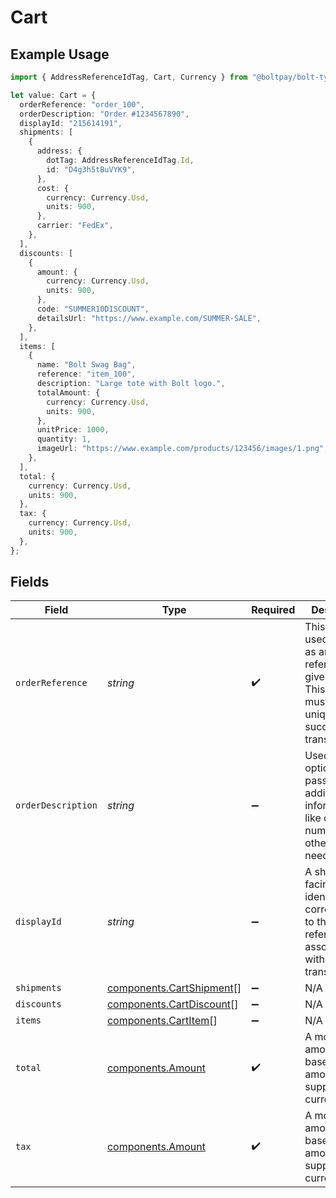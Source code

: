 # Cart

## Example Usage

```typescript
import { AddressReferenceIdTag, Cart, Currency } from "@boltpay/bolt-typescript-sdk/models/components";

let value: Cart = {
  orderReference: "order_100",
  orderDescription: "Order #1234567890",
  displayId: "215614191",
  shipments: [
    {
      address: {
        dotTag: AddressReferenceIdTag.Id,
        id: "D4g3h5tBuVYK9",
      },
      cost: {
        currency: Currency.Usd,
        units: 900,
      },
      carrier: "FedEx",
    },
  ],
  discounts: [
    {
      amount: {
        currency: Currency.Usd,
        units: 900,
      },
      code: "SUMMER10DISCOUNT",
      detailsUrl: "https://www.example.com/SUMMER-SALE",
    },
  ],
  items: [
    {
      name: "Bolt Swag Bag",
      reference: "item_100",
      description: "Large tote with Bolt logo.",
      totalAmount: {
        currency: Currency.Usd,
        units: 900,
      },
      unitPrice: 1000,
      quantity: 1,
      imageUrl: "https://www.example.com/products/123456/images/1.png",
    },
  ],
  total: {
    currency: Currency.Usd,
    units: 900,
  },
  tax: {
    currency: Currency.Usd,
    units: 900,
  },
};
```

## Fields

| Field                                                                                                                           | Type                                                                                                                            | Required                                                                                                                        | Description                                                                                                                     | Example                                                                                                                         |
| ------------------------------------------------------------------------------------------------------------------------------- | ------------------------------------------------------------------------------------------------------------------------------- | ------------------------------------------------------------------------------------------------------------------------------- | ------------------------------------------------------------------------------------------------------------------------------- | ------------------------------------------------------------------------------------------------------------------------------- |
| `orderReference`                                                                                                                | *string*                                                                                                                        | :heavy_check_mark:                                                                                                              | This value is used by Bolt as an external reference to a given order. This reference must be unique per successful transaction. | order_100                                                                                                                       |
| `orderDescription`                                                                                                              | *string*                                                                                                                        | :heavy_minus_sign:                                                                                                              | Used optionally to pass additional information like order numbers or other IDs as needed.                                       | Order #1234567890                                                                                                               |
| `displayId`                                                                                                                     | *string*                                                                                                                        | :heavy_minus_sign:                                                                                                              | A shopper-facing identifier corresponding to the order reference associated with this transaction.                              | 215614191                                                                                                                       |
| `shipments`                                                                                                                     | [components.CartShipment](../../models/components/cartshipment.md)[]                                                            | :heavy_minus_sign:                                                                                                              | N/A                                                                                                                             |                                                                                                                                 |
| `discounts`                                                                                                                     | [components.CartDiscount](../../models/components/cartdiscount.md)[]                                                            | :heavy_minus_sign:                                                                                                              | N/A                                                                                                                             |                                                                                                                                 |
| `items`                                                                                                                         | [components.CartItem](../../models/components/cartitem.md)[]                                                                    | :heavy_minus_sign:                                                                                                              | N/A                                                                                                                             |                                                                                                                                 |
| `total`                                                                                                                         | [components.Amount](../../models/components/amount.md)                                                                          | :heavy_check_mark:                                                                                                              | A monetary amount, i.e. a base unit amount and a supported currency.                                                            |                                                                                                                                 |
| `tax`                                                                                                                           | [components.Amount](../../models/components/amount.md)                                                                          | :heavy_check_mark:                                                                                                              | A monetary amount, i.e. a base unit amount and a supported currency.                                                            |                                                                                                                                 |